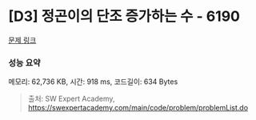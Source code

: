 # [D3] 정곤이의 단조 증가하는 수 - 6190 

[문제 링크](https://swexpertacademy.com/main/code/problem/problemDetail.do?contestProbId=AWcPjEuKAFgDFAU4) 

### 성능 요약

메모리: 62,736 KB, 시간: 918 ms, 코드길이: 634 Bytes



> 출처: SW Expert Academy, https://swexpertacademy.com/main/code/problem/problemList.do